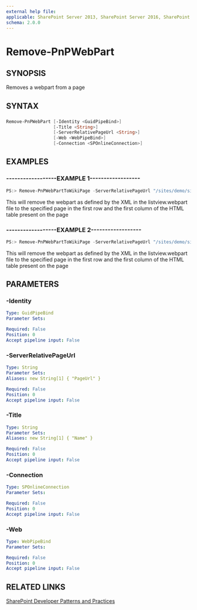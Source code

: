 ```yaml
---
external help file:
applicable: SharePoint Server 2013, SharePoint Server 2016, SharePoint Online
schema: 2.0.0
---
```

# Remove-PnPWebPart

## SYNOPSIS
Removes a webpart from a page

## SYNTAX 

### 
```powershell
Remove-PnPWebPart [-Identity <GuidPipeBind>]
                  [-Title <String>]
                  [-ServerRelativePageUrl <String>]
                  [-Web <WebPipeBind>]
                  [-Connection <SPOnlineConnection>]
```

## EXAMPLES

### ------------------EXAMPLE 1------------------
```powershell
PS:> Remove-PnPWebPartToWikiPage -ServerRelativePageUrl "/sites/demo/sitepages/home.aspx" -Identity a2875399-d6ff-43a0-96da-be6ae5875f82
```

This will remove the webpart as defined by the XML in the listview.webpart file to the specified page in the first row and the first column of the HTML table present on the page

### ------------------EXAMPLE 2------------------
```powershell
PS:> Remove-PnPWebPartToWikiPage -ServerRelativePageUrl "/sites/demo/sitepages/home.aspx" -Name MyWebpart
```

This will remove the webpart as defined by the XML in the listview.webpart file to the specified page in the first row and the first column of the HTML table present on the page

## PARAMETERS

### -Identity


```yaml
Type: GuidPipeBind
Parameter Sets: 

Required: False
Position: 0
Accept pipeline input: False
```

### -ServerRelativePageUrl


```yaml
Type: String
Parameter Sets: 
Aliases: new String[1] { "PageUrl" }

Required: False
Position: 0
Accept pipeline input: False
```

### -Title


```yaml
Type: String
Parameter Sets: 
Aliases: new String[1] { "Name" }

Required: False
Position: 0
Accept pipeline input: False
```

### -Connection


```yaml
Type: SPOnlineConnection
Parameter Sets: 

Required: False
Position: 0
Accept pipeline input: False
```

### -Web


```yaml
Type: WebPipeBind
Parameter Sets: 

Required: False
Position: 0
Accept pipeline input: False
```

## RELATED LINKS

[SharePoint Developer Patterns and Practices](http://aka.ms/sppnp)